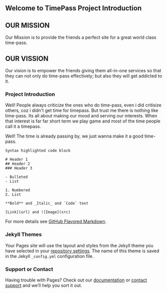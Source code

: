 ## Welcome to TimePass Project Introduction

## OUR MISSION

Our Mission is to provide the friends a perfect site for a great world class time-pass.

## OUR VISSION

Our vision is to empower the friends giving them all-in-one services so that they can not only do time-pass effectively;
but also they will get addicted to it.

### Project Introduction

Well! People always criticize the ones who do time-pass, even i did critisize others, coz i didn't get time for timepass.
But trust me there is nothing like time-pass. Its all about making our mood and serving our interests.
When that interest is far far short term we play game and most of the time people call it a timepass.

Well! The time is already passing by, we just wanna make it a good time-pass.
```
Syntax highlighted code block

# Header 1
## Header 2
### Header 3

- Bulleted
- List

1. Numbered
2. List

**Bold** and _Italic_ and `Code` text

[Link](url) and ![Image](src)
```

For more details see [GitHub Flavored Markdown](https://guides.github.com/features/mastering-markdown/).

### Jekyll Themes

Your Pages site will use the layout and styles from the Jekyll theme you have selected in your [repository settings](https://github.com/OMGiWarriors/TimePass/settings). The name of this theme is saved in the Jekyll `_config.yml` configuration file.

### Support or Contact

Having trouble with Pages? Check out our [documentation](https://help.github.com/categories/github-pages-basics/) or [contact support](https://github.com/contact) and we’ll help you sort it out.
